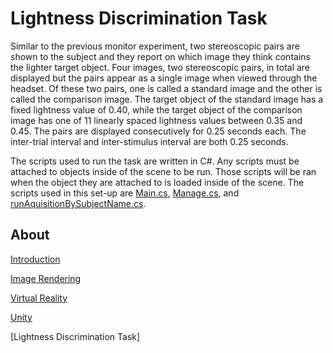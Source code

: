 # Lightness Discrimination Task
Similar to the previous monitor experiment, two stereoscopic pairs are shown to the subject and they report on which image they think contains the lighter 
target object. Four images, two stereoscopic pairs, in total are displayed but the pairs appear as a single image when viewed through the headset. Of 
these two pairs, one is called a standard image and the other is called the comparison image. The target object of the standard image has a fixed lightness 
value of 0.40, while the target object of the comparison image has one of 11 linearly spaced lightness values between 0.35 and 0.45. The pairs are displayed 
consecutively for 0.25 seconds each. The inter-trial interval and inter-stimulus interval are both 0.25 seconds. 

The scripts used to run the task are written in C#. Any scripts must be attached to objects inside of the scene to be run. Those scripts will be ran when the 
object they are attached to is loaded inside of the scene. The scripts used in this set-up are [Main.cs](/Main.cs), [Manage.cs](/Manage.cs), and 
[runAquisitionBySubjectName.cs](runAquisitionBySubjectName.cs). 

## About
[Introduction](/Documentation/Introduction.md)

[Image Rendering](/Documentation/Image%20Rendering.md)

[Virtual Reality](/Documentation/Virtual%20Reality.md)

[Unity](/Documentation/Unity.md)

[Lightness Discrimination Task]
